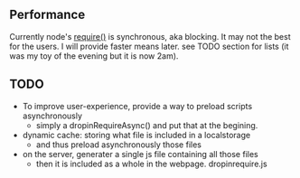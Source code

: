 
## Performance

Currently node's [require()](http://nodejs.org/docs/v0.4.0/api/globals.html#require)
is synchronous, aka blocking. It may not the best for the users. I will provide
faster means later. see TODO section for lists (it was my toy of the evening but it is now 2am).

## TODO

* To improve user-experience, provide a way to preload scripts asynchronously
    * simply a dropinRequireAsync() and put that at the begining.
* dynamic cache: storing what file is included in a localstorage
    * and thus preload asynchronously those files
* on the server, generater a single js file containing all those files
    * then it is included as a whole in the webpage. dropinrequire.js
